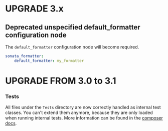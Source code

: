 UPGRADE 3.x
===========

## Deprecated unspecified default_formatter configuration node

The `default_formatter` configuration node will become required.

```yaml
sonata_formatter:
    default_formatter: my_formatter
```

UPGRADE FROM 3.0 to 3.1
=======================

### Tests

All files under the ``Tests`` directory are now correctly handled as internal test classes. 
You can't extend them anymore, because they are only loaded when running internal tests. 
More information can be found in the [composer docs](https://getcomposer.org/doc/04-schema.md#autoload-dev).
